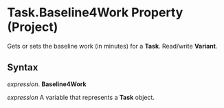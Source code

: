 
# Task.Baseline4Work Property (Project)

Gets or sets the baseline work (in minutes) for a  **Task**. Read/write **Variant**.


## Syntax

 _expression_. **Baseline4Work**

 _expression_ A variable that represents a **Task** object.

